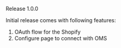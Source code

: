 Release 1.0.0

Initial release comes with following features:
1. OAuth flow for the Shopify
2. Configure page to connect with OMS
